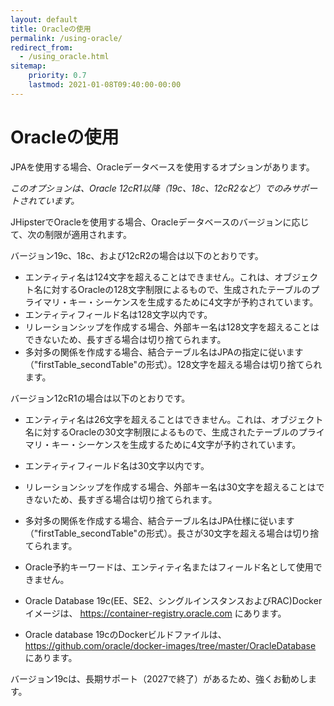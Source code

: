 ```yaml
---
layout: default
title: Oracleの使用
permalink: /using-oracle/
redirect_from:
  - /using_oracle.html
sitemap:
    priority: 0.7
    lastmod: 2021-01-08T09:40:00-00:00
---
```


# <i class="fa fa-database"></i> Oracleの使用

JPAを使用する場合、Oracleデータベースを使用するオプションがあります。

_このオプションは、Oracle 12cR1以降（19c、18c、12cR2など）でのみサポートされています。_

JHipsterでOracleを使用する場合、Oracleデータベースのバージョンに応じて、次の制限が適用されます。

バージョン19c、18c、および12cR2の場合は以下のとおりです。
- エンティティ名は124文字を超えることはできません。これは、オブジェクト名に対するOracleの128文字制限によるもので、生成されたテーブルのプライマリ・キー・シーケンスを生成するために4文字が予約されています。
- エンティティフィールド名は128文字以内です。
- リレーションシップを作成する場合、外部キー名は128文字を超えることはできないため、長すぎる場合は切り捨てられます。
- 多対多の関係を作成する場合、結合テーブル名はJPAの指定に従います（"firstTable_secondTable"の形式）。128文字を超える場合は切り捨てられます。

バージョン12cR1の場合は以下のとおりです。
- エンティティ名は26文字を超えることはできません。これは、オブジェクト名に対するOracleの30文字制限によるもので、生成されたテーブルのプライマリ・キー・シーケンスを生成するために4文字が予約されています。
- エンティティフィールド名は30文字以内です。
- リレーションシップを作成する場合、外部キー名は30文字を超えることはできないため、長すぎる場合は切り捨てられます。
- 多対多の関係を作成する場合、結合テーブル名はJPA仕様に従います（"firstTable_secondTable"の形式）。長さが30文字を超える場合は切り捨てられます。

- Oracle予約キーワードは、エンティティ名またはフィールド名として使用できません。

- Oracle Database 19c(EE、SE2、シングルインスタンスおよびRAC)Dockerイメージは、 https://container-registry.oracle.com にあります。
- Oracle database 19cのDockerビルドファイルは、 https://github.com/oracle/docker-images/tree/master/OracleDatabase にあります。


バージョン19cは、長期サポート（2027で終了）があるため、強くお勧めします。


<br/><br/><br/><br/><br/><br/><br/><br/><br/><br/>

